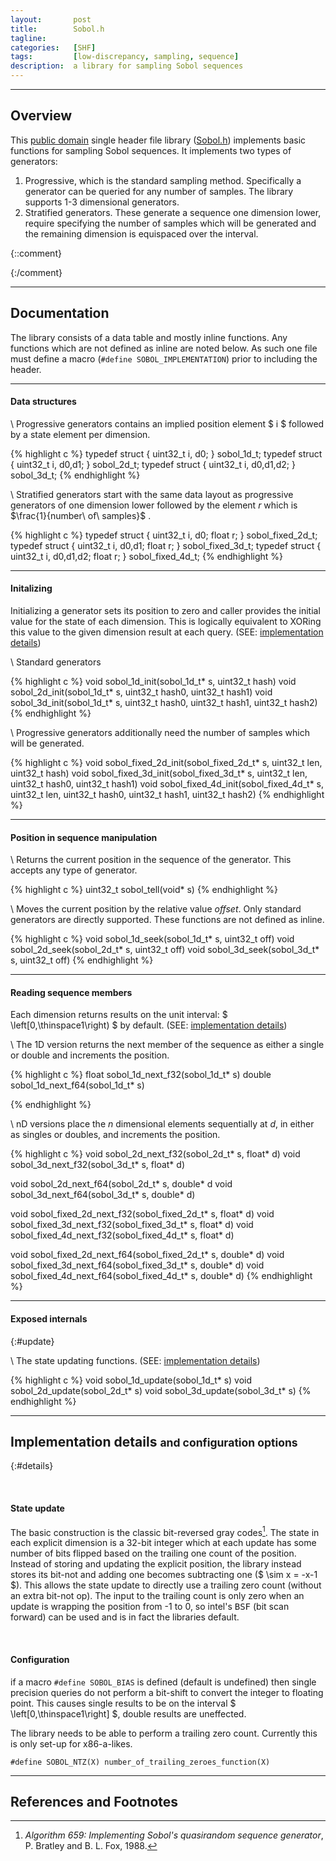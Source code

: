 ```yaml
---
layout:       post
title:        Sobol.h
tagline:      
categories:   [SHF]
tags:         [low-discrepancy, sampling, sequence]
description:  a library for sampling Sobol sequences
---
```


------

Overview
------
This [public domain]({{site.base}}/unlicense.html) single header file library ([Sobol.h](http://github.com/Marc-B-Reynolds/Stand-alone-junk/blob/master/src/SFH/Sobol.h)) implements basic functions for sampling Sobol sequences.  It implements two types of generators:

1.  Progressive, which is the standard sampling method.  Specifically a generator can be queried for any number of samples.  The library supports 1-3 dimensional generators.
2.  Stratified generators.  These generate a sequence one dimension lower, require specifying the number of samples which will be generated and the remaining dimension is equispaced over the interval.

{::comment}

<div class="row">
  <div class="col-xs-6" id='sobol2s'></div>
  <div class="col-xs-6" id='sobol2f'></div>
</div>

<script>
  TESTER = document.getElementById('sobol2s');
  Plotly.plot( TESTER, [{
  x: [.1, .2, .3, .4, .5],
  y: [1, 2, 4, 8, 16],
  mode: 'markers'
  }], {
  margin: { t: 0 } } );
</script>

<script>
  TESTER = document.getElementById('sobol2f');
  layout = { title: 'Foo' };

  Plotly.plot( TESTER, [{
    x: [.1, .2, .3, .4, .5],
    y: [.1, .2, .4, .8, .16],
    mode: 'markers'
    }], {
  margin: { t: 0 } } );
</script>

{:/comment}

------

Documentation
------

The library consists of a data table and mostly inline functions.  Any functions which are not defined as inline are noted below.  As such one file must define a macro (`#define SOBOL_IMPLEMENTATION`) prior to including the header. 

------

#### Data structures

\\
Progressive generators contains an implied position element $ i $ followed by a state element per dimension.

{% highlight c %}
typedef struct { uint32_t i, d0; }       sobol_1d_t;
typedef struct { uint32_t i, d0,d1; }    sobol_2d_t;
typedef struct { uint32_t i, d0,d1,d2; } sobol_3d_t;
{% endhighlight %}

\\
Stratified generators start with the same data layout as progressive generators of one dimension lower followed by the element $r$ which is $\frac{1}{number\ of\ samples}$ .

{% highlight c %}
typedef struct { uint32_t i, d0;       float r; } sobol_fixed_2d_t;
typedef struct { uint32_t i, d0,d1;    float r; } sobol_fixed_3d_t;
typedef struct { uint32_t i, d0,d1,d2; float r; } sobol_fixed_4d_t;
{% endhighlight %}

------

#### Initalizing

Initializing a generator sets its position to zero and caller provides the initial value for the state of each dimension.  This is logically equivalent to XORing this value to the given dimension result at each query.  (SEE: [implementation details](#detail))

\\
Standard generators

{% highlight c %}
void sobol_1d_init(sobol_1d_t* s, uint32_t hash)
void sobol_2d_init(sobol_1d_t* s, uint32_t hash0, uint32_t hash1)
void sobol_3d_init(sobol_1d_t* s, uint32_t hash0, uint32_t hash1, uint32_t hash2)
{% endhighlight %}

\\
Progressive generators additionally need the number of samples which will be generated.

{% highlight c %}
void sobol_fixed_2d_init(sobol_fixed_2d_t* s, uint32_t len, uint32_t hash)
void sobol_fixed_3d_init(sobol_fixed_3d_t* s, uint32_t len, uint32_t hash0, uint32_t hash1)
void sobol_fixed_4d_init(sobol_fixed_4d_t* s, uint32_t len, uint32_t hash0, uint32_t hash1, uint32_t hash2)
{% endhighlight %}


------

#### Position in sequence manipulation

\\
Returns the current position in the sequence of the generator.  This accepts any type of generator.

{% highlight c %}
uint32_t sobol_tell(void* s)
{% endhighlight %}


\\
Moves the current position by the relative value *offset*.  Only standard generators are directly supported.  These functions are not defined as inline.

{% highlight c %}
void sobol_1d_seek(sobol_1d_t* s, uint32_t off)
void sobol_2d_seek(sobol_2d_t* s, uint32_t off)
void sobol_3d_seek(sobol_3d_t* s, uint32_t off)
{% endhighlight %}

------

#### Reading sequence members

Each dimension returns results on the unit interval: $ \left[0,\thinspace1\right) $ by default. (SEE: [implementation details](#detail))


\\
The 1D version returns the next member of the sequence as either a single or double and increments the position.

{% highlight c %}
float  sobol_1d_next_f32(sobol_1d_t* s)
double sobol_1d_next_f64(sobol_1d_t* s)

{% endhighlight %}


\\
nD versions place the $n$ dimensional elements sequentially at $d$, in either as singles or doubles, and increments the position.

{% highlight c %}
void sobol_2d_next_f32(sobol_2d_t* s, float* d)
void sobol_3d_next_f32(sobol_3d_t* s, float* d)

void sobol_2d_next_f64(sobol_2d_t* s, double* d
void sobol_3d_next_f64(sobol_3d_t* s, double* d)

void sobol_fixed_2d_next_f32(sobol_fixed_2d_t* s, float* d)
void sobol_fixed_3d_next_f32(sobol_fixed_3d_t* s, float* d)
void sobol_fixed_4d_next_f32(sobol_fixed_4d_t* s, float* d)

void sobol_fixed_2d_next_f64(sobol_fixed_2d_t* s, double* d)
void sobol_fixed_3d_next_f64(sobol_fixed_3d_t* s, double* d)
void sobol_fixed_4d_next_f64(sobol_fixed_4d_t* s, double* d)
{% endhighlight %}

------

#### Exposed internals
{:#update}

\\
The state updating functions.  (SEE: [implementation details](#detail))

{% highlight c %}
void sobol_1d_update(sobol_1d_t* s)
void sobol_2d_update(sobol_2d_t* s)
void sobol_3d_update(sobol_3d_t* s)
{% endhighlight %}


------

Implementation details <small>and configuration options</small>
------
{:#details}

<br>

#### State update

The basic construction is the classic bit-reversed gray codes[^a659].  The state in each explicit dimension is a 32-bit integer which at each update has some number of bits flipped based on the trailing one count of the position.  Instead of storing and updating the explicit position, the library instead stores its bit-not and adding one becomes subtracting one ($ \sim x = -x-1 $).  This allows the state update to directly use a trailing zero count (without an extra bit-not op).  The input to the trailing count is only zero when an update is wrapping the position from -1 to 0, so intel's <tt>BSF</tt> (bit scan forward) can be used and is in fact the libraries default. 


<br>

#### Configuration
  
if a macro `#define SOBOL_BIAS` is defined (default is undefined) then single precision queries do not perform a bit-shift to convert the integer to floating point.  This causes single results to be on the interval $ \left[0,\thinspace1\right] $, double results are uneffected.

The library needs to be able to perform a trailing zero count.  Currently this is only set-up for x86-a-likes.

`#define SOBOL_NTZ(X) number_of_trailing_zeroes_function(X)` 

------

References and Footnotes
------

[^a659]: *Algorithm 659: Implementing Sobol's quasirandom sequence generator*, P. Bratley and B. L. Fox, 1988.
[^joe]:   Stephen Joe and Frances Kuo, http://web.maths.unsw.edu.au/~fkuo/sobol/
